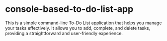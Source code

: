 # console-based-to-do-list-app
 This is a simple command-line To-Do List application that helps you manage your tasks effectively. It allows you to add, complete, and delete tasks, providing a straightforward and user-friendly experience.
